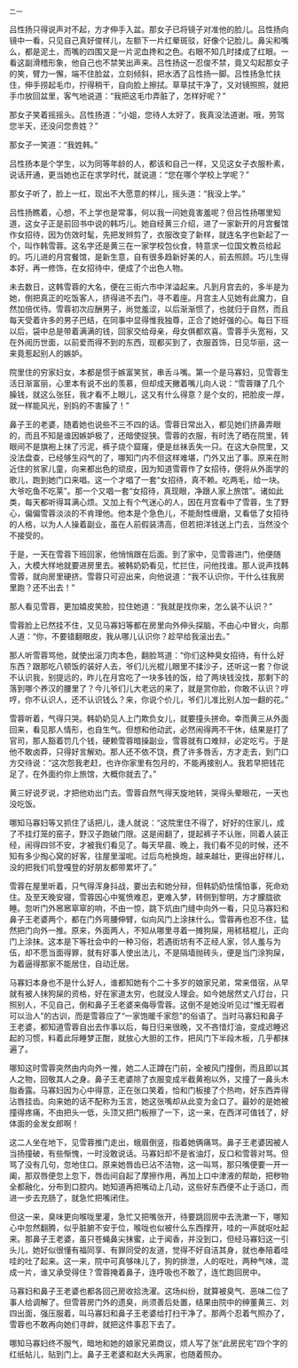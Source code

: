     二一 

   吕性扬只得说声对不起，方才伸手入盆。那女子已将镜子对准他的脸儿。吕性扬向镜中一看，只见自己真好俊样儿，左额下一片红晕斑驳，好像个记脸儿。鼻尖和嘴么，都是泥土，而嘴的四围又是一片泥血搀和之色。右眼不知几时揉成了红眼。一看这副滑稽形象，他自己也不禁笑出声来。吕性扬这一忍俊不禁，竟又勾起那女子的笑，臂力一懈，端不住脸盆，立刻倾斜，把水洒了吕性扬一脚。吕性扬急忙扶住，伸手捞起毛巾，拧得稍干，自向脸上擦拭。草草拭干净了，又对镜照照，就把手巾放回盆里，客气地说道：“我把这毛巾弄脏了，怎样好呢？”

   那女子笑着摇摇头。吕性扬道：“小姐，您待人太好了，我真没法道谢。哦，劳驾您半天，还没问您贵姓？”

   那女子一笑道：“我姓韩。”

   吕性扬本是个学生，以为同等年龄的人，都该和自己一样，又见这女子衣服朴素，说话开通，更当她也正在求学时代，就说道：“您在哪个学校上学呢？”

   那女子听了，脸上一红，现出不大愿意的样儿，摇头道：“我没上学。”

   吕性扬瞧着，心想，不上学也是常事，何以我一问她竟害羞呢？但吕性扬哪里知道，这女子正是前回书中说的韩巧儿。她自经黄三介绍，进了一家新开的月宫餐馆作女招待，因为仿效时髦，先把发辫剪了，衣服改变了新样，就连名字也新起了一个，叫作韩雪蓉。这名字还是黄三在一家学校包伙食，特意求一位国文教员给起的。巧儿进的月宫餐馆，是新生意，自有很多趋新好美的人，前去照顾。巧儿生得本好，再一修饰，在女招待中，便成了个出色人物。

   未去数日，这韩雪蓉的大名，便在三街六市中洋溢起来。凡到月宫去的，多半是为她，倒把真正的吃饭客人，挤得进不去门，寻不着座。月宫主人见她有此魔力，自然加倍优待。雪蓉初次应酬男子，尚觉羞涩，以后渐渐惯了，也就归于自然，而且每天受着许多的男子巴结，在同事中显得惟我独尊，正合了她好强的心。每日下班以后，袋中总是带着满满的钱，回家交给母亲，母女俱都欢喜。雪蓉手头宽裕，又在外阅历世面，以前爱而得不到的东西，现都买到了，衣服首饰，日见华丽，这一来竟惹起别人的嫉妒。

   院里住的穷家妇女，本都是惯于嫉富笑贫，串舌斗嘴。第一个是马寡妇，见雪蓉生活日渐富丽，心里本有说不出的羡慕，但却成天撇着嘴儿向人说：“雪蓉赚了几个臊钱，就这么张狂，我才看不上眼儿，这又有什么得意？是个女的，把脸皮一厚，就一样能风光，别妈的不害臊了！”

   鼻子王的老婆，随着她也说些不三不四的话。雪蓉日常出入，都见她们挤鼻弄眼的，而且不知是谁因嫉妒极了，还暗使捉狭。雪蓉的衣服，有时洗了晒在院里，转眼间不是旗袍上抹了污泥，裤子烧个窟窿，便是丝袜丢失一只。在这大杂院里，又没法盘查，已经够生闷气的了，哪知门内不但这样难堪，门外又出了事。原来在附近住的贫家儿童，向来都出色的顽皮，因为知道雪蓉作了女招待，便将从外面学的歌儿，跑到她门口来唱。这一个才唱了一套“女招待，真不赖。吃两毛，给一块。大爷吃鱼不吃莱”。那一个又唱一套“女招待，真现眼，净跟人家上旅馆”。诸如此类，每天都听得耳满心烦。又加上有个气迷心的人，因在月宫看中了雪蓉，生了野心，偏偏雪蓉淡淡的不肯理他。他本是个急色儿，不能耐性缠磨，又看低了女招待的人格，以为人人操着副业，虽在人前假装清高，但若把洋钱送上门去，当然没个不接受的。

   于是，一天在雪蓉下班回家，他悄悄跟在后面。到了家中，见雪蓉进门，他便随入，大模大样地就要进房里去。被韩奶奶看见，忙拦住，问他找谁。那人说声找韩雪蓉，就向房里硬挤。雪蓉只可迎出来，向他说道：“我不认识你，干什么往我房里跑？还不出去！”

   那人看见雪蓉，更加嬉皮笑脸，拉住她道：“我就是找你来，怎么装不认识？”

   雪蓉脸上已然挂不住，又见马寡妇等都在房里向外伸头探脑，不由心中冒火，向那人道：“你，不要错翻眼皮，我从哪儿认识你？趁早给我滚出去。”

   那人听雪蓉骂他，就使出滚刀肉本色，翻脸骂道：“你们这种臭女招待，有什么好东西？跟那吃八顿饭的装好人去，爷们儿光棍儿眼里不揉沙子，还听这一套？你说不认识我，别提远的，昨儿在月宫吃了一块多钱的饭，给了两块钱没找，那剩下的落到哪个养汉的腰里了？今儿爷们儿大老远的来了，就是赏你脸，你敢不认识？哼哼，你不认识人，还不认识钱么？来，你说个价儿，爷们儿准比别人加一翻的花。”

   雪蓉听着，气得只哭。韩奶奶见人上门欺负女儿，就要撞头拼命。幸而黄三从外面回来，看见那人情形，也自生气。但想和他动武，必然闹得两不干休，结果是打了官司，那人豁着罚几个钱，硬赖雪蓉暗操副业，雪蓉就有口难辩，必定吃亏。于是他不敢卤莽，只得好言解劝。那人还不依不饶，费了许多唇舌，方才走去，到门口方交待说：“这次怨我老赶，也许你家里有包月的，不能再接别人。我若早把钱花足了，在外面约你上旅馆，大概你就去了。”

   黄三好说歹说，才把他劝出门去。雪蓉自然气得天旋地转，哭得头晕眼花，一天也没吃饭。

   哪知马寡妇等又抓住了话把儿，逢人就说：“这院里住不得了，好好的住家儿，成了不挂灯笼的窑子，野汉子跑破门限。这是闹翻了，提起裤子不认账，同着人装正经，闹得四邻不安，才被我们看见了。每天早晨、晚上，我们看不见的时候，还不知有多少掏心窝的好客，往屋里溜呢。过后鸟枪换炮，越来越壮，更得出好样儿，没的把我们叽登嘎登的好朋友都带累坏了。”

   雪蓉在屋里听着，只气得浑身抖战，要出去和她分辩，但韩奶奶怯懦怕事，死命劝住。及至天晚安寝，雪蓉因心中冤愤难忍，更难入梦，转侧到黎明，方才朦胧欲睡。忽听门外窸窸窣窣的响，不由一惊，跳下炕由门缝中向外一看，只见马寡妇和鼻子王老婆两个，都在门外弯腰伸臂，似向风门上涂抹什么。雪蓉再也忍不住，猛然把门向外一推。原来，外面两人，不知从哪里寻着一摊狗屎，用秫秸棍儿，正向门上涂抹。这本是下等社会中的一种习俗，若遇街坊有不正经人家，邻人羞与为伍，却不愿当面得罪，就有好事人使出法儿，不是隔墙抛砖头，便是当门涂狗屎，为着逼得那家不能居住，自动迁居。

   马寡妇本身也不是什么好人，谁都知她有个二十多岁的娘家兄弟，常来借宿，从早就有被人抹狗屎的资格，好在家道太穷，也就没人理会。如今她居然丈八灯台，只照别人，不见自己，倒和鼻子王老婆来侮辱雪蓉。这倒不是她没听见过“惟无瑕者可以治人”的古训，而是雪蓉应了“一家饱暖千家怨”的俗语了。当时马寡妇和鼻子王老婆，都知道雪蓉自出去作事以后，每日归来很晚，又不吝惜灯油，变成迟睡迟起的习惯，料着此际睡梦正酣，就放心大胆的工作，把风门下半段木板，几乎都抹遍了。

   哪知这时雪蓉突然由内向外一推，她二人正蹲在门前，全被风门撞倒，而且即以其人之物，回敬其人之身。鼻子王老婆除了衣服变成半截黄袍以外，又撞了一鼻头木脂香露。马寡妇因为心中得意，正在张口笑着，恰和门板接了个热吻，好东西弄得沾唇挂齿。向来她的话不配称为玉言，她这张嘴却从此变为金口了。最妙的是她被撞得疼痛，不由把头一低，头顶又把门板擦了一下，这一来，在西洋可值钱了，好体面的金发女郎啊！

   这二人坐在地下，见雪蓉推门走出，蛾眉倒竖，指着她俩痛骂。鼻子王老婆因被人当扬撞破，有些惭愧，一时没敢说话。马寡妇却不是省油灯，反口和雪蓉对骂。但骂了没有几句，忽地住口。原来她唇齿已沾不洁物，这一叫骂，那只嘴便要一开一阖，那双唇便忽上忽下，唇齿间自起了摩擦作用，再加上口中津液的帮助，把秽物全都融化，分布到口腔内。她知道再把嘴动上几动，这些好东西便不止于适口，而进一步去充肠了，就急忙把嘴闭住。

   但这一来，臭味更向喉咙里灌，急忙又把嘴张开，待要跳回房中去洗漱一下，哪知心中忽然翻腾，似乎脏腑不安于位，喉咙也似被什么东西撑开，哇的一声就呕吐起来。那鼻子王老婆，虽只苍蝇鼻尖抹蜜，止于闻香，并没到口，但经马寡妇这一引头儿，她好似很懂有福同享、有罪同受的友道，觉得不好自洁其身，就也奉陪着哇哇的吐了起来。这一来，院中可真够味儿了，狗的排泄，人的呕吐，两种气味，混成一片，谁又承受得住？雪蓉掩着鼻子，连呼吸也不敢了，连忙跑回房中。

   马寡妇和鼻子王老婆也都各回己房收拾洗濯。这场纠纷，就算被臭气、恶味二位了事人给调解了。但雪蓉房门外的遗臭，尚须善后处置，结果由院中的绅董黄三、刘四出面，强压服着，叫马寡妇和鼻子王老婆给打扫干净了。那两个忍着气照办了，雪蓉也不敢再向她们寻衅，就把这件事忍下去了。

   哪知马寡妇终不服气，暗地和她的娘家兄弟商议，烦人写了张“此房民宅”四个字的红纸帖儿，贴到门上。鼻子王老婆和赵大头两家，也随着照办。

